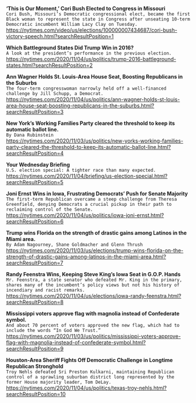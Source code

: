 **‘This is Our Moment,’ Cori Bush Elected to Congress in Missouri**\
`Cori Bush, Missouri’s Democratic congressional elect, became the first Black woman to represent the state in Congress after unseating 10-term Democratic incumbent William Lacy Clay on Tuesday.`\
https://nytimes.com/video/us/elections/100000007434687/cori-bush-victory-speech.html?searchResultPosition=1

**Which Battleground States Did Trump Win in 2016?**\
`A look at the president’s performance in the previous election.`\
https://nytimes.com/2020/11/04/us/politics/trump-2016-battleground-states.html?searchResultPosition=2

**Ann Wagner Holds St. Louis-Area House Seat, Boosting Republicans in the Suburbs**\
`The four-term congresswoman narrowly held off a well-financed challenge by Jill Schupp, a Democrat.`\
https://nytimes.com/2020/11/04/us/politics/ann-wagner-holds-st-louis-area-house-seat-boosting-republicans-in-the-suburbs.html?searchResultPosition=3

**New York’s Working Families Party cleared the threshold to keep its automatic ballot line.**\
`By Dana Rubinstein`\
https://nytimes.com/2020/11/03/us/politics/new-yorks-working-families-party-cleared-the-threshold-to-keep-its-automatic-ballot-line.html?searchResultPosition=4

**Your Wednesday Briefing**\
`U.S. election special: A tighter race than many expected.`\
https://nytimes.com/2020/11/04/briefing/us-election-special.html?searchResultPosition=5

**Joni Ernst Wins in Iowa, Frustrating Democrats’ Push for Senate Majority**\
`The first-term Republican overcame a steep challenge from Theresa Greenfield, denying Democrats a crucial pickup in their path to reclaiming control of the Senate.`\
https://nytimes.com/2020/11/04/us/politics/iowa-joni-ernst.html?searchResultPosition=6

**Trump wins Florida on the strength of drastic gains among Latinos in the Miami area.**\
`By Adam Nagourney, Shane Goldmacher and Glenn Thrush`\
https://nytimes.com/2020/11/03/us/elections/trump-wins-florida-on-the-strength-of-drastic-gains-among-latinos-in-the-miami-area.html?searchResultPosition=7

**Randy Feenstra Wins, Keeping Steve King’s Iowa Seat in G.O.P. Hands**\
`Mr. Feenstra, a state senator who defeated Mr. King in the primary, shares many of the incumbent’s policy views but not his history of incendiary and racist remarks.`\
https://nytimes.com/2020/11/04/us/elections/iowa-randy-feenstra.html?searchResultPosition=8

**Mississippi voters approve flag with magnolia instead of Confederate symbol.**\
`And about 70 percent of voters approved the new flag, which had to include the words “In God We Trust.”`\
https://nytimes.com/2020/11/03/us/politics/mississippi-voters-approve-flag-with-magnolia-instead-of-confederate-symbol.html?searchResultPosition=9

**Houston-Area Sheriff Fights Off Democratic Challenge in Longtime Republican Stronghold**\
`Troy Nehls defeated Sri Preston Kulkarni, maintaining Republican control of a sprawling suburban district long represented by the former House majority leader, Tom DeLay.`\
https://nytimes.com/2020/11/04/us/politics/texas-troy-nehls.html?searchResultPosition=10

